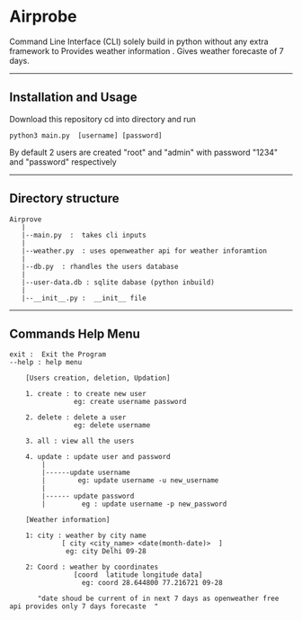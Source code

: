 # Airprobe

Command Line Interface (CLI) solely build in python without any extra framework to Provides weather information .
Gives weather forecaste of 7 days.


---------
## Installation and Usage
Download this repository  cd into directory and run

```
python3 main.py  [username] [password]
```

By default 2 users are created "root" and "admin" with password "1234" and "password" respectively 

--------
## Directory structure
 ```
Airprove
    |
    |--main.py  :  takes cli inputs
    |
    |--weather.py  : uses openweather api for weather inforamtion
    |
    |--db.py  : rhandles the users database
    |
    |--user-data.db : sqlite dabase (python inbuild)
    |
    |--__init__.py :  __init__ file

```
------
## Commands Help Menu

```
exit :  Exit the Program
--help : help menu

    [Users creation, deletion, Updation]

    1. create : to create new user 
                eg: create username password

    2. delete : delete a user
                eg: delete username

    3. all : view all the users 

    4. update : update user and password
        |
        |------update username
        |        eg: update username -u new_username
        | 
        |------ update password
        |         eg : update username -p new_password

    [Weather information]

    1: city : weather by city name
             [ city <city_name> <date(month-date)>  ]
              eg: city Delhi 09-28  

    2: Coord : weather by coordinates
                [coord  latitude longitude data]
                  eg: coord 28.644800 77.216721 09-28
                  
       "date shoud be current of in next 7 days as openweather free api provides only 7 days forecaste  "
```
